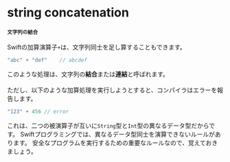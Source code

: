 # string concatenation
__`文字列の結合`__
\
\
Swiftの加算演算子`+`は、文字列同士を足し算することもできます。

```swift
"abc" + "def"    // abcdef
```

このような処理は、文字列の**結合**または**連結**と呼ばれます。
\
\
ただし、以下のような加算処理を実行しようとすると、コンパイラはエラーを報告します。

```swift
"123" + 456 // error
```

これは、二つの被演算子が互いに`String`型と`Int`型の異なるデータ型だからです。
Swiftプログラミングでは、異なるデータ型同士を演算できないルールがあります。
安全なプログラムを実行するための重要なルールなので、覚えておきましょう。